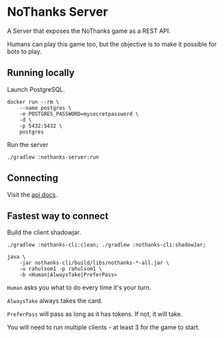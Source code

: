 # NoThanks Server

A Server that exposes the NoThanks game as a REST API.

Humans can play this game too, but the objective is to make it possible for bots to play.

## Running locally

Launch PostgreSQL.

```shell
docker run --rm \
    --name postgres \
    -e POSTGRES_PASSWORD=mysecretpassword \
    -d \
    -p 5432:5432 \
    postgres
```

Run the server

```shell
./gradlew :nothanks-server:run
```

## Connecting

Visit the [api docs](http://localhost:8080/swagger/views/rapidoc/).

## Fastest way to connect

Build the client shadowjar.

```shell
./gradlew :nothanks-cli:clean; ./gradlew :nothanks-cli:shadowJar;

java \
    -jar nothanks-cli/build/libs/nothanks-*-all.jar \
    -u rahulsom1 -p rahulsom1 \
    -b <Human|AlwaysTake|PreferPass>
```

`Human` asks you what to do every time it's your turn.

`AlwaysTake` always takes the card.

`PreferPass` will pass as long as it has tokens.
If not, it will take.

You will need to run multiple clients - at least 3 for the game to start.